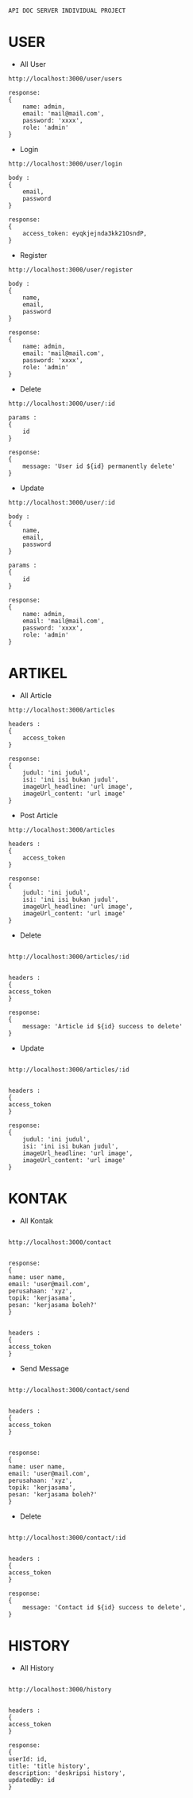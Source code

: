 ```
API DOC SERVER INDIVIDUAL PROJECT
```

# USER

- All User

```
http://localhost:3000/user/users
```

```
response:
{
    name: admin,
    email: 'mail@mail.com',
    password: 'xxxx',
    role: 'admin'
}
```

- Login

```
http://localhost:3000/user/login
```

```
body :
{
    email,
    password
}
```

```
response:
{
    access_token: eyqkjejnda3kk21OsndP,
}
```

- Register

```
http://localhost:3000/user/register
```

```
body :
{
    name,
    email,
    password
}
```

```
response:
{
    name: admin,
    email: 'mail@mail.com',
    password: 'xxxx',
    role: 'admin'
}
```

- Delete

```
http://localhost:3000/user/:id
```

```
params :
{
    id
}
```

```
response:
{
    message: 'User id ${id} permanently delete'
}
```

- Update

```
http://localhost:3000/user/:id
```

```
body :
{
    name,
    email,
    password
}
```

```
params :
{
    id
}
```

```
response:
{
    name: admin,
    email: 'mail@mail.com',
    password: 'xxxx',
    role: 'admin'
}
```

# ARTIKEL

- All Article

```
http://localhost:3000/articles
```

```
headers :
{
    access_token
}
```

```
response:
{
    judul: 'ini judul',
    isi: 'ini isi bukan judul',
    imageUrl_headline: 'url image',
    imageUrl_content: 'url image'
}
```

- Post Article

```
http://localhost:3000/articles
```

```
headers :
{
    access_token
}
```

```
response:
{
    judul: 'ini judul',
    isi: 'ini isi bukan judul',
    imageUrl_headline: 'url image',
    imageUrl_content: 'url image'
}
```

- Delete

```

http://localhost:3000/articles/:id

```

```

headers :
{
access_token
}

```

```
response:
{
    message: 'Article id ${id} success to delete'
}
```

- Update

```

http://localhost:3000/articles/:id

```

```

headers :
{
access_token
}

```

```
response:
{
    judul: 'ini judul',
    isi: 'ini isi bukan judul',
    imageUrl_headline: 'url image',
    imageUrl_content: 'url image'
}
```

# KONTAK

- All Kontak

```

http://localhost:3000/contact

```

```

response:
{
name: user name,
email: 'user@mail.com',
perusahaan: 'xyz',
topik: 'kerjasama',
pesan: 'kerjasama boleh?'
}

```

```

headers :
{
access_token
}

```

- Send Message

```

http://localhost:3000/contact/send

```

```

headers :
{
access_token
}

```

```

response:
{
name: user name,
email: 'user@mail.com',
perusahaan: 'xyz',
topik: 'kerjasama',
pesan: 'kerjasama boleh?'
}

```

- Delete

```

http://localhost:3000/contact/:id

```

```

headers :
{
access_token
}

```

```
response:
{
    message: 'Contact id ${id} success to delete',
}
```

# HISTORY

- All History

```

http://localhost:3000/history

```

```

headers :
{
access_token
}

```

```
response:
{
userId: id,
title: 'title history',
description: 'deskripsi history',
updatedBy: id
}

```
